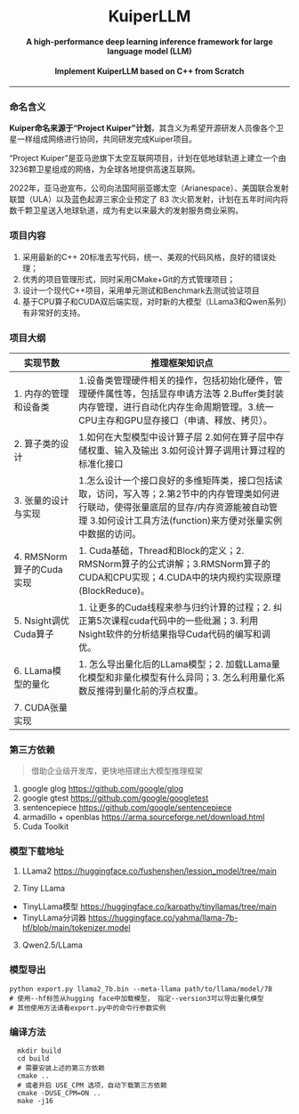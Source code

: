 <div align="center">
  
KuiperLLM
===========================
<h4>A high-performance deep learning inference framework for large language model (LLM)</h4>
<h4>Implement KuiperLLM based on C++ from Scratch</h4>

---
<div align="left">

### 命名含义
**Kuiper命名来源于“Project Kuiper”计划**，其含义为希望开源研发人员像各个卫星一样组成网络进行协同，共同研发完成Kuiper项目。

“Project Kuiper”是亚马逊旗下太空互联网项目，计划在低地球轨道上建立一个由3236颗卫星组成的网络，为全球各地提供高速互联网。

2022年，亚马逊宣布，公司向法国阿丽亚娜太空（Arianespace）、美国联合发射联盟（ULA）以及蓝色起源三家企业预定了 83 次火箭发射，计划在五年时间内将数千颗卫星送入地球轨道，成为有史以来最大的发射服务商业采购。

### 项目内容
1. 采用最新的C++ 20标准去写代码，统一、美观的代码风格，良好的错误处理；
2. 优秀的项目管理形式，同时采用CMake+Git的方式管理项目；
3. 设计一个现代C++项目，采用单元测试和Benchmark去测试验证项目
4. 基于CPU算子和CUDA双后端实现，对时新的大模型（LLama3和Qwen系列）有非常好的支持。


### 项目大纲

| 实现节数                                              | 推理框架知识点  | 
| ----------------------------------------------------- |-----| 
| 1. 内存的管理和设备类                           | 1.设备类管理硬件相关的操作，包括初始化硬件，管理硬件属性等，包括显存申请方法等 2.Buffer类封装内存管理，进行自动化内存生命周期管理。3.统一CPU主存和GPU显存接口（申请、释放、拷贝）。 |
| 2. 算子类的设计                            | 1.如何在大型模型中设计算子层 2.如何在算子层中存储权重、输入及输出 3.如何设计算子调用计算过程的标准化接口 |
| 3. 张量的设计与实现                          | 1.怎么设计一个接口良好的多维矩阵类，接口包括读取，访问，写入等；2.第2节中的内存管理类如何进行联动，使得张量底层的显存/内存资源能被自动管理 3.如何设计工具方法(function)来方便对张量实例中数据的访问。 |
| 4. RMSNorm算子的Cuda实现          | 1. Cuda基础，Thread和Block的定义；2. RMSNorm算子的公式讲解；3.RMSNorm算子的CUDA和CPU实现；4.CUDA中的块内规约实现原理(BlockReduce)。 |
| 5. Nsight调优Cuda算子          | 1. 让更多的Cuda线程来参与归约计算的过程；2. 纠正第5次课程cuda代码中的一些纰漏；3. 利用Nsight软件的分析结果指导Cuda代码的编写和调优。 |
| 6. LLama模型的量化          | 1. 怎么导出量化后的LLama模型；2. 加载LLama量化模型和非量化模型有什么异同；3. 怎么利用量化系数反推得到量化前的浮点权重。|
| 7. CUDA张量实现          | 


### 第三方依赖
> 借助企业级开发库，更快地搭建出大模型推理框架
1. google glog https://github.com/google/glog
2. google gtest https://github.com/google/googletest
3. sentencepiece https://github.com/google/sentencepiece
4. armadillo + openblas https://arma.sourceforge.net/download.html
5. Cuda Toolkit


### 模型下载地址
1. LLama2 https://huggingface.co/fushenshen/lession_model/tree/main

2. Tiny LLama 
- TinyLLama模型 https://huggingface.co/karpathy/tinyllamas/tree/main
- TinyLLama分词器 https://huggingface.co/yahma/llama-7b-hf/blob/main/tokenizer.model

3. Qwen2.5/LLama

### 模型导出
```shell
python export.py llama2_7b.bin --meta-llama path/to/llama/model/7B
# 使用--hf标签从hugging face中加载模型， 指定--version3可以导出量化模型
# 其他使用方法请看export.py中的命令行参数实例
```
### 编译方法
```shell
  mkdir build 
  cd build
  # 需要安装上述的第三方依赖
  cmake ..
  # 或者开启 USE_CPM 选项，自动下载第三方依赖
  cmake -DUSE_CPM=ON ..
  make -j16
```
